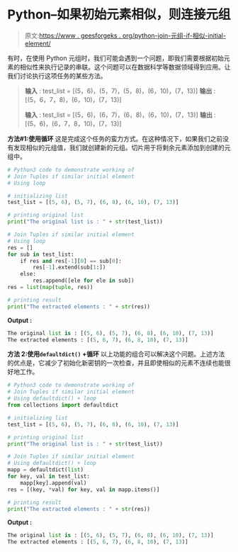 # Python–如果初始元素相似，则连接元组

> 原文:[https://www . geesforgeks . org/python-join-元组-if-相似-initial-element/](https://www.geeksforgeeks.org/python-join-tuples-if-similar-initial-element/)

有时，在使用 Python 元组时，我们可能会遇到一个问题，即我们需要根据初始元素的相似性来执行记录的串联。这个问题可以在数据科学等数据领域得到应用。让我们讨论执行这项任务的某些方法。

> **输入** : test_list = [(5，6)，(5，7)，(5，8)，(6，10)，(7，13)]
> **输出** : [(5，6，7，8)，(6，10)，(7，13)]
> 
> **输入** : test_list = [(5，6)，(6，7)，(6，8)，(6，10)，(7，13)]
> **输出** : [(5，6)，(6，7，8，10)，(7，13)]

**方法#1:使用循环**
这是完成这个任务的蛮力方式。在这种情况下，如果我们之前没有发现相似的元组值，我们就创建新的元组。切片用于将剩余元素添加到创建的元组中。

```py
# Python3 code to demonstrate working of 
# Join Tuples if similar initial element
# Using loop

# initializing list
test_list = [(5, 6), (5, 7), (6, 8), (6, 10), (7, 13)]

# printing original list
print("The original list is : " + str(test_list))

# Join Tuples if similar initial element
# Using loop
res = []
for sub in test_list:                                           
    if res and res[-1][0] == sub[0]:              
        res[-1].extend(sub[1:])                        
    else:
        res.append([ele for ele in sub])     
res = list(map(tuple, res))

# printing result 
print("The extracted elements : " + str(res)) 
```

**Output :**

```py
The original list is : [(5, 6), (5, 7), (6, 8), (6, 10), (7, 13)]
The extracted elements : [(5, 6, 7), (6, 8, 10), (7, 13)]

```

**方法 2:使用`defaultdict()` +循环**
以上功能的组合可以解决这个问题。上述方法的优点是，它减少了初始化新密钥的一次检查，并且即使相似的元素不连续也能很好地工作。

```py
# Python3 code to demonstrate working of 
# Join Tuples if similar initial element
# Using defaultdict() + loop
from collections import defaultdict

# initializing list
test_list = [(5, 6), (5, 7), (6, 8), (6, 10), (7, 13)]

# printing original list
print("The original list is : " + str(test_list))

# Join Tuples if similar initial element
# Using defaultdict() + loop
mapp = defaultdict(list)
for key, val in test_list:
    mapp[key].append(val)
res = [(key, *val) for key, val in mapp.items()]

# printing result 
print("The extracted elements : " + str(res)) 
```

**Output :**

```py
The original list is : [(5, 6), (5, 7), (6, 8), (6, 10), (7, 13)]
The extracted elements : [(5, 6, 7), (6, 8, 10), (7, 13)]

```